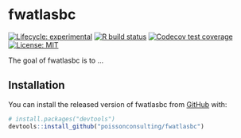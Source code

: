 
<!-- README.md is generated from README.Rmd. Please edit that file -->

# fwatlasbc

<!-- badges: start -->

[![Lifecycle:
experimental](https://img.shields.io/badge/lifecycle-experimental-orange.svg)](https://www.tidyverse.org/lifecycle/#experimental)
[![R build
status](https://github.com/poissonconsulting/fwatlasbc/workflows/R-CMD-check/badge.svg)](https://github.com/poissonconsulting/fwatlasbc/actions)
[![Codecov test
coverage](https://codecov.io/gh/poissonconsulting/fwatlasbc/branch/master/graph/badge.svg)](https://codecov.io/gh/poissonconsulting/fwatlasbc?branch=master)
[![License:
MIT](https://img.shields.io/badge/License-MIT-green.svg)](https://opensource.org/licenses/MIT)
<!-- badges: end -->

The goal of fwatlasbc is to …

## Installation

You can install the released version of fwatlasbc from
[GitHub](https://github.com/) with:

``` r
# install.packages("devtools")
devtools::install_github("poissonconsulting/fwatlasbc")
```
